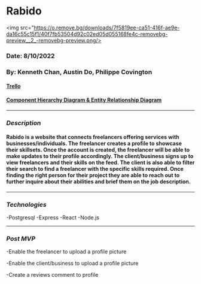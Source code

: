 # Rabido

<img src="https://o.remove.bg/downloads/7f5819ee-ca51-416f-ae9e-da16c55c15f1/40f7fb53504d92c02ed05d055168fe4c-removebg-preview__2_-removebg-preview.png/>

### Date: 8/10/2022

### By: Kenneth Chan, Austin Do, Philippe Covington

#### [Trello](https://github.com/users/phicov/projects/1/views/1)

#### [Component Hierarchy Diagram & Entity Relationship Diagram](https://drive.google.com/file/d/1QNlzVS9sxt8pbrxwxD0uIWy81-MzGRF9/view?usp=sharing)

---

### **_Description_**

#### Rabido is a website that connects freelancers offering services with businesses/individuals. The freelancer creates a profile to showcase their skillsets. Once the account is created, the freelancer will be able to make updates to their profile accordingly. The client/business signs up to view freelancers and their skills on the feed. The client is also able to filter their search to find a freelancer with the specific skills required. Once finding the right person for their project they are able to reach out to further inquire about their abilities and brief them on the job description.

---

### **_Technologies_**

-Postgresql
-Express
-React
-Node.js

---

### **_Post MVP_**

-Enable the freelancer to upload a profile picture

-Enable the client/business to upload a profile picture

-Create a reviews comment to profile

####
